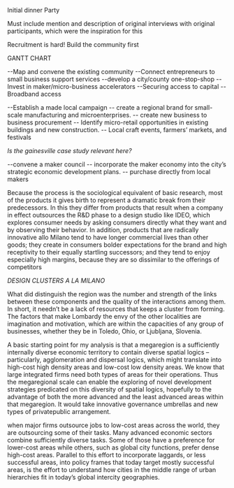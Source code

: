 Initial dinner Party

Must include mention and description of original interviews with original participants, which were the inspiration for this

Recruitment is hard! Build the community first

GANTT CHART

--Map and convene the existing community
--Connect entrepreneurs to small business support services
--develop a city/county one-stop-shop
--Invest in maker/micro-business accelerators
--Securing access to capital
--Broadband access

--Establish a made local campaign
-- create a regional brand for small-scale manufacturing and microenterprises.
-- create new business to business procurement
-- Identify micro-retail opportunities in existing buildings and new construction.
-- Local craft events, farmers’ markets, and festivals

_Is the gainesville case study relevant here?_

--convene a maker council
-- incorporate the maker economy into the city’s strategic economic development plans.
-- purchase directly from local makers

Because the process is the sociological equivalent of basic research, most of the products it gives birth to represent a dramatic break from their predecessors. In this they differ from products that result when a company in effect outsources the R&D phase to a design studio like IDEO, which explores consumer needs by asking consumers directly what they want and by observing their behavior. In addition, products that are radically innovative allo Milano tend to have longer commercial lives than other goods; they create in consumers bolder expectations for the brand and high receptivity to their equally startling successors; and they tend to enjoy especially high margins, because they are so dissimilar to the offerings of competitors

_DESIGN CLUSTERS A LA MILANO_

What did distinguish the region was the number and strength of the links between these components and the quality of the interactions among them. In short, it needn’t be a lack of resources that keeps a cluster from forming. The factors that make Lombardy the envy of the other localities are imagination and motivation, which are within the capacities of any group of businesses, whether they be in Toledo, Ohio, or Ljubljana, Slovenia.

A basic starting point for my analysis is that a megaregion is a sufficiently internally diverse economic territory to contain diverse spatial logics –particularly, agglomeration and dispersal logics, which might translate into high-cost high density areas and low-cost low density areas. We know that large integrated firms need both types of areas for their operations. Thus the megaregional scale can enable the exploring of novel development strategies predicated on this diversity of spatial logics, hopefully to the advantage of both the more advanced and the least advanced areas within that megaregion. It would take innovative governance umbrellas and new types of privatepublic arrangement.

when major firms outsource jobs to low-cost areas across the world, they are outsourcing some of their tasks. Many advanced economic sectors combine sufficiently diverse tasks. Some of those have a preference for lower-cost areas while others, such as global city functions, prefer dense high-cost areas. Parallel to this effort to incorporate laggards, or less successful areas, into policy frames that today target mostly successful areas, is the effort to understand how cities in the middle range of urban hierarchies fit in today’s global intercity geographies.
